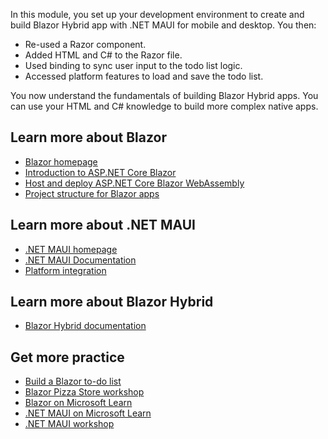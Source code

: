 In this module, you set up your development environment to create and build Blazor Hybrid app with .NET MAUI for mobile and desktop. You then:

- Re-used a Razor component.
- Added HTML and C# to the Razor file.
- Used binding to sync user input to the todo list logic.
- Accessed platform features to load and save the todo list.

You now understand the fundamentals of building Blazor Hybrid apps. You can use your HTML and C# knowledge to build more complex native apps.

## Learn more about Blazor

- [Blazor homepage](https://dotnet.microsoft.com/apps/aspnet/web-apps/blazor)
- [Introduction to ASP.NET Core Blazor](/aspnet/core/blazor)
- [Host and deploy ASP.NET Core Blazor WebAssembly](/aspnet/core/host-and-deploy/blazor/webassembly)
- [Project structure for Blazor apps](/dotnet/architecture/blazor-for-web-forms-developers/project-structure)

## Learn more about .NET MAUI

- [.NET MAUI homepage](https://dotnet.microsoft.com/apps/maui)
- [.NET MAUI Documentation](/dotnet/maui/)
- [Platform integration](/dotnet/maui/platform-integration/)

## Learn more about Blazor Hybrid

- [Blazor Hybrid documentation](/aspnet/core/blazor/hybrid/)

## Get more practice

- [Build a Blazor to-do list](/aspnet/core/tutorials/build-a-blazor-app)
- [Blazor Pizza Store workshop](https://aka.ms/blazorworkshop)
- [Blazor on Microsoft Learn](/learn/paths/build-web-apps-with-blazor/)
- [.NET MAUI on Microsoft Learn](/learn/paths/build-apps-with-dotnet-maui/)
- [.NET MAUI workshop](https://aka.ms/maui-workshop)
